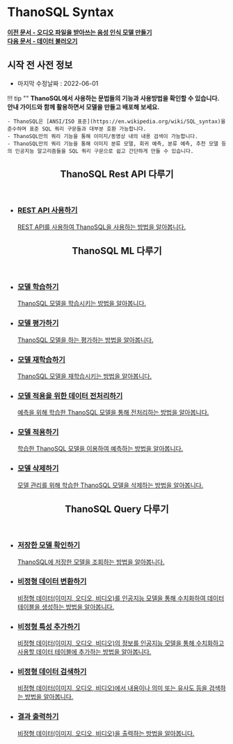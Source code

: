 # __ThanoSQL Syntax__

**[이전 문서 - 오디오 파일을 받아쓰는 음성 인식 모델 만들기](/tutorials/thanosql_ml/audio_recognition/audio_recognition_wav2vec/)**  
**[다음 문서 - 데이터 불러오기](/how-to_guides/ThanoSQL_connecting/data_upload/)**  

## 시작 전 사전 정보

- 마지막 수정날짜 : 2022-06-01

!!! tip ""
    __ThanoSQL에서 사용하는 문법들의 기능과 사용방법을 확인할 수 있습니다.  
    안내 가이드와 함께 활용하면서 모델을 만들고 배포해 보세요.__   

    - ThanoSQL은 [ANSI/ISO 표준](https://en.wikipedia.org/wiki/SQL_syntax)을 준수하며 표준 SQL 쿼리 구문들과 대부분 호환 가능합니다.  
    - ThanoSQL만의 쿼리 기능을 통해 이미지/동영상 내의 내용 검색이 가능합니다.  
    - ThanoSQL만의 쿼리 기능을 통해 이미지 분류 모델, 회귀 예측, 분류 예측, 추천 모델 등의 인공지능 알고리즘들을 SQL 쿼리 구문으로 쉽고 간단하게 만들 수 있습니다.  
    
<div class="card">
  <header>
    <h2 id="card-h2"> ThanoSQL Rest API 다루기</h2>
  </header>
  <ul class="fullclick">
    <li>
      <a href="../thanosql_api/rest_api_token/">
        <h3>REST API 사용하기</h3>
        <p>
            REST API를 사용하여 ThanoSQL을 사용하는 방법을 알아봅니다.
        </p>
      </a>
    </li>
  </ul>
</div>

<div class="card">
  <header>
    <h2 id="card-h2">ThanoSQL ML 다루기</h2>
  </header>
  <ul class="fullclick">
    <li>
      <a href="../modelling/BUILD_MODEL_SYNTAX/">
        <h3>모델 학습하기</h3>
        <p>
            ThanoSQL 모델을 학습시키는 방법을 알아봅니다.
        </p>
      </a>
    </li>
    <li>
      <a href="../modelling/EVALUATE_MODEL_SYNTAX/">
        <h3>모델 평가하기</h3>
        <p>
            ThanoSQL 모델을 하는 평가하는 방법을 알아봅니다.
        </p>
      </a>
    </li>
    <li>
      <a href="../modelling/FIT_MODEL_SYNTAX/">
        <h3>모델 재학습하기</h3>
        <p>
            ThanoSQL 모델을 재학습시키는 방법을 알아봅니다.
        </p>
      </a>
    </li>
    <li>
      <a href="../modelling/TRANSFORM_MODEL_SYNTAX/">
        <h3>모델 적용을 위한 데이터 전처리하기</h3>
        <p>
            예측을 위해 학습한 ThanoSQL 모델을 통해 전처리하는 방법을 알아봅니다.
        </p>
      </a>
    </li>
    <li>
      <a href="../modelling/PREDICT_MODEL_SYNTAX/">
        <h3>모델 적용하기</h3>
        <p>
            학습한 ThanoSQL 모델을 이용하여 예측하는 방법을 알아봅니다. 
        </p>
      </a>
    </li>    
    <li>
      <a href="../modelling/DELETE_MODEL_SYNTAX/">
        <h3>모델 삭제하기</h3>
        <p>
            모델 관리를 위해 학습한 ThanoSQL 모델을 삭제하는 방법을 알아봅니다.
        </p>
      </a>
    </li>
  </ul>
</div>


<div class="card">
  <header>
    <h2 id="card-h2"> ThanoSQL Query 다루기</h2>
  </header>
  <ul class="fullclick">
    <li>
      <a href="../modelling/LIST_SYNTAX/">
        <h3>저장한 모델 확인하기</h3>
        <p>
          ThanoSQL에 저장한 모델을 조회하는 방법을 알아봅니다.
        </p>
      </a>
    </li>
    <li>
      <a href="../modelling/CREATE_TABLE_SYNTAX/">
        <h3>비정형 데이터 변환하기</h3>
        <p>
          비정형 데이터(이미지, 오디오, 비디오)를 인공지능 모델을 통해 수치화하여 데이터 테이블을 생성하는 방법을 알아봅니다.
        </p>
      </a>
    </li>
    <li>
      <a href="../modelling/CONVERT_USING_SYNTAX/">
        <h3>비정형 특성 추가하기</h3>
        <p>
          비정형 데이터(이미지, 오디오, 비디오)의 정보를 인공지능 모델을 통해 수치화하고 사용할 데이터 테이블에 추가하는 방법을 알아봅니다.
        </p>
      </a>
    </li>
    <li>
      <a href="../modelling/SEARCH_SYNTAX/">
        <h3>비정형 데이터 검색하기</h3>
        <p>
          비정형 데이터(이미지, 오디오, 비디오)에서 내용이나 의미 또는 유사도 등을 검색하는 방법을 알아봅니다.
        </p>
      </a>
    </li>
    <li>
      <a href="../modelling/PRINT_SYNTAX/">
        <h3>결과 출력하기</h3>
        <p>
          비정형 데이터(이미지, 오디오, 비디오)을 출력하는 방법을 알아봅니다.
        </p>
      </a>
    </li>
  </ul>
</div>
   


